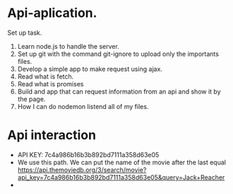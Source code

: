 # Api-aplication.
Set up task.
1. Learn node.js to handle the server.
2. Set up git with the command git-ignore to upload only the importants files. 
3. Develop a simple app to make request using ajax.
4. Read what is fetch.
5. Read what is promises 
6. Build and app that can request information from an api and show it by the page.
7. How I can do nodemon listend all of my files.

# Api interaction
- API KEY: 7c4a986b16b3b892bd7111a358d63e05
- We use this path. We can put the name of the movie after the last equal 
    https://api.themoviedb.org/3/search/movie?api_key=7c4a986b16b3b892bd7111a358d63e05&query=Jack+Reacher
- 
